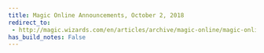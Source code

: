 ```yaml
---
title: Magic Online Announcements, October 2, 2018
redirect_to:
 - http://magic.wizards.com/en/articles/archive/magic-online/magic-online-announcements-october-2018-10-02
has_build_notes: False
---
```

